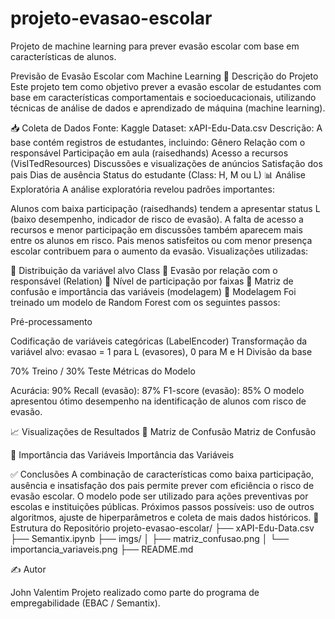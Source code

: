 # projeto-evasao-escolar
Projeto de machine learning para prever evasão escolar com base em características de alunos.

Previsão de Evasão Escolar com Machine Learning
🎯 Descrição do Projeto
Este projeto tem como objetivo prever a evasão escolar de estudantes com base em características comportamentais e socioeducacionais, utilizando técnicas de análise de dados e aprendizado de máquina (machine learning).

📥 Coleta de Dados
Fonte: Kaggle
Dataset: xAPI-Edu-Data.csv
Descrição: A base contém registros de estudantes, incluindo:
Gênero
Relação com o responsável
Participação em aula (raisedhands)
Acesso a recursos (VisITedResources)
Discussões e visualizações de anúncios
Satisfação dos pais
Dias de ausência
Status do estudante (Class: H, M ou L)
📊 Análise Exploratória
A análise exploratória revelou padrões importantes:

Alunos com baixa participação (raisedhands) tendem a apresentar status L (baixo desempenho, indicador de risco de evasão).
A falta de acesso a recursos e menor participação em discussões também aparecem mais entre os alunos em risco.
Pais menos satisfeitos ou com menor presença escolar contribuem para o aumento da evasão.
Visualizações utilizadas:

📌 Distribuição da variável alvo Class
📌 Evasão por relação com o responsável (Relation)
📌 Nível de participação por faixas
📌 Matriz de confusão e importância das variáveis (modelagem)
🧠 Modelagem
Foi treinado um modelo de Random Forest com os seguintes passos:

Pré-processamento

Codificação de variáveis categóricas (LabelEncoder)
Transformação da variável alvo: evasao = 1 para L (evasores), 0 para M e H
Divisão da base

70% Treino / 30% Teste
Métricas do Modelo

Acurácia: 90%
Recall (evasão): 87%
F1-score (evasão): 85%
O modelo apresentou ótimo desempenho na identificação de alunos com risco de evasão.

📈 Visualizações de Resultados
🔷 Matriz de Confusão
Matriz de Confusão

🔷 Importância das Variáveis
Importância das Variáveis

✅ Conclusões
A combinação de características como baixa participação, ausência e insatisfação dos pais permite prever com eficiência o risco de evasão escolar.
O modelo pode ser utilizado para ações preventivas por escolas e instituições públicas.
Próximos passos possíveis: uso de outros algoritmos, ajuste de hiperparâmetros e coleta de mais dados históricos.
📂 Estrutura do Repositório
projeto-evasao-escolar/ ├── xAPI-Edu-Data.csv ├── Semantix.ipynb ├── imgs/ │ ├── matriz_confusao.png │ └── importancia_variaveis.png ├── README.md

✍️ Autor

John Valentim
Projeto realizado como parte do programa de empregabilidade (EBAC / Semantix).
